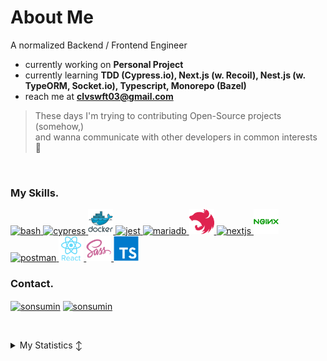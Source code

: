 # About Me

A normalized Backend / Frontend Engineer

- currently working on **Personal Project**
- currently learning **TDD (Cypress.io), Next.js (w. Recoil), Nest.js (w. TypeORM, Socket.io), Typescript, Monorepo (Bazel)**
- reach me at **clvswft03@gmail.com**

> These days I'm trying to contributing Open-Source projects (somehow,)\
> and wanna communicate with other developers in common interests 💬

&nbsp;

<h3 align="left">My Skills.</h3>
<p align="left"> <a href="https://www.gnu.org/software/bash/" target="_blank" rel="noreferrer"> <img src="https://www.vectorlogo.zone/logos/gnu_bash/gnu_bash-icon.svg" alt="bash" width="40" height="40"/> </a> <a href="https://www.cypress.io" target="_blank" rel="noreferrer"> <img src="https://raw.githubusercontent.com/simple-icons/simple-icons/6e46ec1fc23b60c8fd0d2f2ff46db82e16dbd75f/icons/cypress.svg" alt="cypress" width="40" height="40"/> </a> <a href="https://www.docker.com/" target="_blank" rel="noreferrer"> <img src="https://raw.githubusercontent.com/devicons/devicon/master/icons/docker/docker-original-wordmark.svg" alt="docker" width="40" height="40"/> </a> <a href="https://jestjs.io" target="_blank" rel="noreferrer"> <img src="https://www.vectorlogo.zone/logos/jestjsio/jestjsio-icon.svg" alt="jest" width="40" height="40"/> </a> <a href="https://mariadb.org/" target="_blank" rel="noreferrer"> <img src="https://www.vectorlogo.zone/logos/mariadb/mariadb-icon.svg" alt="mariadb" width="40" height="40"/> </a> <a href="https://nestjs.com/" target="_blank" rel="noreferrer"> <img src="https://raw.githubusercontent.com/devicons/devicon/master/icons/nestjs/nestjs-plain.svg" alt="nestjs" width="40" height="40"/> </a> <a href="https://nextjs.org/" target="_blank" rel="noreferrer"> <img src="https://cdn.worldvectorlogo.com/logos/nextjs-2.svg" alt="nextjs" width="40" height="40"/> </a> <a href="https://www.nginx.com" target="_blank" rel="noreferrer"> <img src="https://raw.githubusercontent.com/devicons/devicon/master/icons/nginx/nginx-original.svg" alt="nginx" width="40" height="40"/> </a> <a href="https://postman.com" target="_blank" rel="noreferrer"> <img src="https://www.vectorlogo.zone/logos/getpostman/getpostman-icon.svg" alt="postman" width="40" height="40"/> </a> <a href="https://reactjs.org/" target="_blank" rel="noreferrer"> <img src="https://raw.githubusercontent.com/devicons/devicon/master/icons/react/react-original-wordmark.svg" alt="react" width="40" height="40"/> </a> <a href="https://sass-lang.com" target="_blank" rel="noreferrer"> <img src="https://raw.githubusercontent.com/devicons/devicon/master/icons/sass/sass-original.svg" alt="sass" width="40" height="40"/> </a> <a href="https://www.typescriptlang.org/" target="_blank" rel="noreferrer"> <img src="https://raw.githubusercontent.com/devicons/devicon/master/icons/typescript/typescript-original.svg" alt="typescript" width="40" height="40"/> </a> </p>

<h3 align="left">Contact.</h3>
<p align="left"> <a href="https://linkedin.com/in/sonsumin" target="blank"><img align="center" src="https://raw.githubusercontent.com/rahuldkjain/github-profile-readme-generator/master/src/images/icons/Social/github.svg" alt="sonsumin" height="30" width="40" /></a> <a href="https://linkedin.com/in/sonsumin" target="blank"><img align="center" src="https://raw.githubusercontent.com/rahuldkjain/github-profile-readme-generator/master/src/images/icons/Social/linked-in-alt.svg" alt="sonsumin" height="30" width="40" /></a>
</p>

&nbsp;

<details>
 <summary>My Statistics ↕️</summary>

<!--START_SECTION:waka-->
![Code Time](http://img.shields.io/badge/Code%20Time-1%2C033%20hrs%2049%20mins-blue)

![Profile Views](http://img.shields.io/badge/Profile%20Views-10-blue)

**🐱 My GitHub Data** 

> 🏆 1,466 Contributions in the Year 2022
 > 
> 📦 12.5 MB Used in GitHub's Storage 
 > 
> 💼 Opted to Hire
 > 
> 📜 374 Public Repositories 
 > 
> 🔑 109 Private Repositories  
 > 
**I'm a Night 🦉** 

```text
🌞 Morning    1 commits      ░░░░░░░░░░░░░░░░░░░░░░░░░   1.82% 
🌆 Daytime    22 commits     ██████████░░░░░░░░░░░░░░░   40.0% 
🌃 Evening    28 commits     ████████████░░░░░░░░░░░░░   50.91% 
🌙 Night      4 commits      █░░░░░░░░░░░░░░░░░░░░░░░░   7.27%

```
📅 **I'm Most Productive on Thursday** 

```text
Monday       1 commits      ░░░░░░░░░░░░░░░░░░░░░░░░░   1.82% 
Tuesday      4 commits      █░░░░░░░░░░░░░░░░░░░░░░░░   7.27% 
Wednesday    4 commits      █░░░░░░░░░░░░░░░░░░░░░░░░   7.27% 
Thursday     18 commits     ████████░░░░░░░░░░░░░░░░░   32.73% 
Friday       18 commits     ████████░░░░░░░░░░░░░░░░░   32.73% 
Saturday     7 commits      ███░░░░░░░░░░░░░░░░░░░░░░   12.73% 
Sunday       3 commits      █░░░░░░░░░░░░░░░░░░░░░░░░   5.45%

```


📊 **This Week I Spent My Time On** 

```text
⌚︎ Time Zone: Asia/Seoul

💬 Programming Languages: 
TypeScript               6 hrs 36 mins       ██████░░░░░░░░░░░░░░░░░░░   27.05% 
JSON                     4 hrs 5 mins        ████░░░░░░░░░░░░░░░░░░░░░   16.72% 
YAML                     2 hrs 32 mins       ██░░░░░░░░░░░░░░░░░░░░░░░   10.38% 
JavaScript               2 hrs 10 mins       ██░░░░░░░░░░░░░░░░░░░░░░░   8.92% 
Python                   1 hr 47 mins        █░░░░░░░░░░░░░░░░░░░░░░░░   7.34%

🔥 Editors: 
VS Code                  12 hrs 18 mins      ██████████████░░░░░░░░░░░   58.86% 
PyCharmCore              4 hrs 52 mins       █████░░░░░░░░░░░░░░░░░░░░   23.34% 
Neovim                   3 hrs 43 mins       ████░░░░░░░░░░░░░░░░░░░░░   17.8%

💻 Operating System: 
Linux                    20 hrs 54 mins      █████████████████████████   100.0%

```

**I Mostly Code in JavaScript** 

```text
JavaScript               20 repos            ██████░░░░░░░░░░░░░░░░░░░   26.32% 
TypeScript               17 repos            █████░░░░░░░░░░░░░░░░░░░░   22.37% 
Python                   8 repos             ██░░░░░░░░░░░░░░░░░░░░░░░   10.53% 
Shell                    7 repos             ██░░░░░░░░░░░░░░░░░░░░░░░   9.21% 
CSS                      6 repos             ██░░░░░░░░░░░░░░░░░░░░░░░   7.89%

```


**Timeline**

![Chart not found](https://raw.githubusercontent.com/todaypp/todaypp/master/charts/bar_graph.png) 


 Last Updated on 14/08/2022 16:45:41 UTC
<!--END_SECTION:waka-->
</details>
